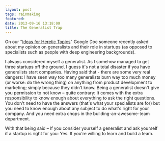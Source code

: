```yaml
---
layout: post
tags: rainmaking
featured:
date: 2013-09-16 13:18:00
title: The Generalist Trap
---
```

On our "[Ideas for Heretic Topics](https://docs.google.com/document/d/1AFodj-wcn1oUplocTFMwO1YzqNNHWTAbbcDgy2_1Luo/edit?usp=sharing)" Google Doc someone recently asked about my opinion on generalists and their role in startups (as opposed to specialists such as people with deep engineering backgrounds).

I always considered myself a generalist. As I somehow managed to get three startups off the ground, I guess it's not a total disaster if you have generalists start companies. Having said that - there are some very real dangers: I have seen way too many generalists burn way too much money (or worse: do the wrong thing) on anything from product development to marketing; simply because they didn't know. Being a generalist doesn't give you permission to not know – quite contrary: It comes with the extra responsibility to know enough about everything to ask the right questions. You don't need to have the answers (that's what your specialists are for) but you need to know enough about any subject to do what's right for your company. And you need extra chops in the building-an-awesome-team department.

With that being said – If you consider yourself a generalist and ask yourself if a startup is right for you: Yes. If you're willing to learn and build a team.